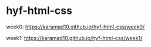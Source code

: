 # hyf-html-css
week0:
https://karamad10.github.io/hyf-html-css/week0/

week1:
https://karamad10.github.io/hyf-html-css/week1/
